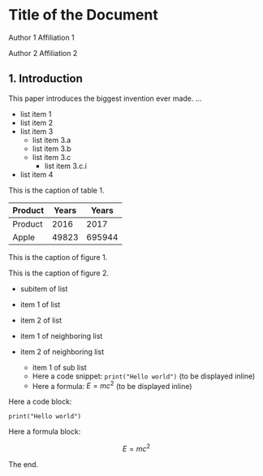 # Title of the Document

Author 1
Affiliation 1

Author 2
Affiliation 2

## 1. Introduction

This paper introduces the biggest invention ever made. ...

- list item 1
- list item 2
- list item 3
    - list item 3.a
    - list item 3.b
    - list item 3.c
        - list item 3.c.i
- list item 4

This is the caption of table 1.

| Product   |   Years |   Years |
|-----------|---------|---------|
| Product   |    2016 |    2017 |
| Apple     |   49823 |  695944 |

This is the caption of figure 1.

<!-- image -->

This is the caption of figure 2.

<!-- image -->

- subitem of list
- item 1 of list
- item 2 of list

- item 1 of neighboring list
- item 2 of neighboring list
    - item 1 of sub list
    - Here a code snippet: `print("Hello world")` (to be displayed inline)
    - Here a formula: $E=mc^2$ (to be displayed inline)

Here a code block:

```
print("Hello world")
```

Here a formula block:

$$E=mc^2$$

<!-- missing-key-value-item -->

<!-- missing-form-item -->

The end.
